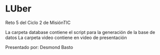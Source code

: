 # LUber
Reto 5 del Ciclo 2 de MisiónTIC

La carpeta database contiene el script para la generación de la base de datos
La carpeta video contiene en video de presentación

Presentado por: Desmond Basto
